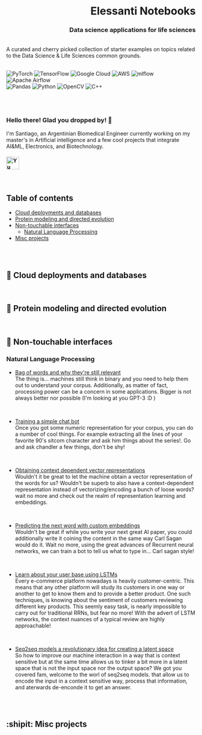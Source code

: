 <h1 align="right">
Elessanti Notebooks<br/>
</h1> 

<h3 align="right">
Data science applications for life sciences
</h3> 
<br>
A curated and cherry picked collection of starter examples on topics related to the Data Science & Life Sciences common grounds.
<br><br>

![PyTorch](https://img.shields.io/badge/PyTorch-%23EE4C2C.svg?style=for-the-badge&logo=PyTorch&logoColor=white)
![TensorFlow](https://img.shields.io/badge/TensorFlow-%23FF6F00.svg?style=for-the-badge&logo=TensorFlow&logoColor=white)
![Google Cloud](https://img.shields.io/badge/GoogleCloud-%234285F4.svg?style=for-the-badge&logo=google-cloud&logoColor=white)
![AWS](https://img.shields.io/badge/AWS-%23FF9900.svg?style=for-the-badge&logo=amazon-aws&logoColor=white)
![mlflow](https://img.shields.io/badge/mlflow-%23d9ead3.svg?style=for-the-badge&logo=numpy&logoColor=blue)
![Apache Airflow](https://img.shields.io/badge/Apache%20Airflow-017CEE?style=for-the-badge&logo=Apache%20Airflow&logoColor=white)
<br>
![Pandas](https://img.shields.io/badge/pandas-%23150458.svg?style=for-the-badge&logo=pandas&logoColor=white)
![Python](https://img.shields.io/badge/python-3670A0?style=for-the-badge&logo=python&logoColor=ffdd54)
![OpenCV](https://img.shields.io/badge/opencv-%23white.svg?style=for-the-badge&logo=opencv&logoColor=white)
![C++](https://img.shields.io/badge/c++-%2300599C.svg?style=for-the-badge&logo=c%2B%2B&logoColor=white)

<br><br>


### **Hello there!**  Glad you dropped by!  :bow:
I'm Santiago, an Argentinian Biomedical Engineer currently working on my master's in Artificial intelligence and a few cool projects that integrate AI&ML, Electronics, and Biotechnology. <br>

          

<h4 align="left">
<a href="https://www.linkedin.com/in/santiago-paz-650744b5/"><img align="left" src="https://raw.githubusercontent.com/yushi1007/yushi1007/main/images/linkedin.svg" alt="Yu Shi | LinkedIn" width="34px"/> </a> 
</h4> 

<br><br><br><br>


## Table of contents

- [Cloud deployments and databases](#milky_way-cloud-deployments-and-databases)
- [Protein modeling and directed evolution](#seedling-protein-modeling-and-directed-evolution)
- [Non-touchable interfaces](#satellite-non-touchable-interfaces)
  - [Natural Language Processing](#natural-language-processing)
- [Misc projects](#shipit-misc-projects)

<br><br>

## :milky_way: Cloud deployments and databases


<br>

## :seedling: Protein modeling and directed evolution

<br>

## :satellite: Non-touchable interfaces 

### Natural Language Processing 

* [Bag of words and why they're still relevant](https://github.com/esgoty/Elessanti/tree/main/Non-touchable%20interfaces/NLP/bags)<br> 
  The thing is... machines still think in binary and you need to help them out to understand your corpus. Additionally, as matter of fact, processing power can be a concern in some applications. Bigger is not always better nor possible (I'm looking at you GPT-3 :D )
<br>

* [Training a simple chat bot ](https://github.com/esgoty/Elessanti/tree/main/Non-touchable%20interfaces/NLP/chandler)<br> 
  Once you got some numeric representation for your corpus, you can do a number of cool things. For example extracting all the lines of your favorite 90's sitcom character and ask him things about the series!. Go and ask chandler a few things, don't be shy!
<br>

* [Obtaining context dependent vector representations ](https://github.com/esgoty/Elessanti/tree/main/Non-touchable%20interfaces/NLP/embeddings)<br> 
 Wouldn't it be great to let the machine obtain a vector representation of the words for us? Wouldn't be superb to also have a context-dependent representation instead of vectorizing/encoding a bunch of loose words? wait no more and check out the realm of representation learning and embeddings.
<br>

* [Predicting the next word with custom embeddings ](https://github.com/esgoty/Elessanti/tree/main/Non-touchable%20interfaces/NLP/RNNs)<br> 
Wouldn't be great if while you write your next great AI paper, you could additionally write it coining the content in the same way Carl Sagan would do it. Wait no more, using the great advances of Recurrent neural networks, we can train a bot to tell us what to type in... Carl sagan style! 
<br>

* [Learn about your user base using LSTMs ](https://github.com/esgoty/Elessanti/tree/main/Non-touchable%20interfaces/NLP/LSTMs)<br> 
Every e-commerce platform nowadays is heavily customer-centric. This means that any other platform will study its customers in one way or another to get to know them and to provide a better product. One such techniques, is knowing about the sentiment of customers reviewing different key products. This seemly easy task, is nearly impossible to carry out for traditional RRNs, but fear no more!
With the advert of LSTM networks, the context nuances of a typical review are highly approachable!  
<br>


* [Seq2seq models a revolutionary idea for creating a latent space](https://github.com/esgoty/Elessanti/tree/main/Non-touchable%20interfaces/NLP/encoders-decoders)<br> 
So how to improve our machine interaction in a way that is context sensitive but at the same time allows us to tinker a bit more in a latent space that is not the input space nor the output space? We got you covered fam, welcome to the worl of seq2seq models. that allow us to encode the input in a context sensitive way, process that information, and aterwards de-enconde it to get an answer.

<br>


<br>

## :shipit: Misc projects

<br>

